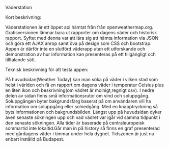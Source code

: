 Väderstation

Kort beskrivning:

Väderstationen är ett öppet api hämtat från från openweathermap.org. Gratisversionen lämnar bara ut rapporter om dagens väder och historisk rapport. Syftet med denna var att lära sig att hämta information via JSON och göra ett AJAX anrop samt öva på design som CSS och bootstrap. Appen är därför inte en slutförd väderapp utan ett utforskande och demonstration av hur information kan presenteras på ett tillgängligt och tilltalande sätt.

Teknisk beskrivning för att testa appen:

På huvudsidan(Weather Today) kan man söka på väder i vilken stad som helst i världen och få en rapport om dagens väder i temperatur Celsius plus en liten ikon och beskrivning(om vädret är molnigt,regnigt osv). I nedre delen av sidan finns små informationsrutor om vind och soluppgång. Soluppgången byter bakgrundsfärg baserat på om användaren vill ha information om soluppgång eller solnedgång. Med en knapptryckning så byts informationen och bakgrundsbilden. Längst upp på huvudsidan dyker även senaste sökningen upp och vad vädret var igår vid samma tidpunkt i den senaste sökningen. Alla tider är baserade på centraleuropeisk sommartid inte lokaltid.Går man in på history så finns en graf presenterad med gårdagens väder i timmar under hela dygnet. Tidszonen är just nu enbart inställd på Budapest.

